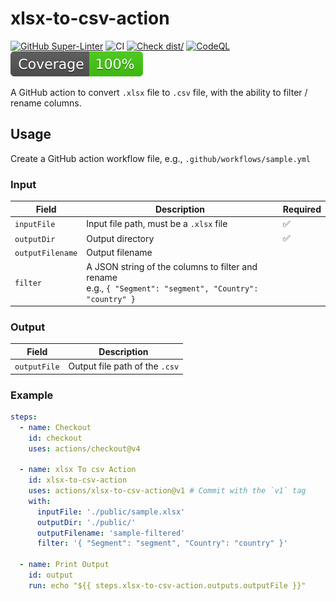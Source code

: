 # xlsx-to-csv-action

[![GitHub Super-Linter](https://github.com/actions/typescript-action/actions/workflows/linter.yml/badge.svg)](https://github.com/super-linter/super-linter)
![CI](https://github.com/actions/typescript-action/actions/workflows/ci.yml/badge.svg)
[![Check dist/](https://github.com/actions/typescript-action/actions/workflows/check-dist.yml/badge.svg)](https://github.com/actions/typescript-action/actions/workflows/check-dist.yml)
[![CodeQL](https://github.com/actions/typescript-action/actions/workflows/codeql-analysis.yml/badge.svg)](https://github.com/actions/typescript-action/actions/workflows/codeql-analysis.yml)
[![Coverage](./badges/coverage.svg)](./badges/coverage.svg)

A GitHub action to convert `.xlsx` file to `.csv` file, with the ability to
filter / rename columns.

## Usage

Create a GitHub action workflow file, e.g., `.github/workflows/sample.yml`

### Input

| Field            | Description                                                                                                   | Required |
| ---------------- | ------------------------------------------------------------------------------------------------------------- | -------- |
| `inputFile`      | Input file path, must be a `.xlsx` file                                                                       | ✅       |
| `outputDir`      | Output directory                                                                                              | ✅       |
| `outputFilename` | Output filename                                                                                               |          |
| `filter`         | A JSON string of the columns to filter and rename<br />e.g., `{ "Segment": "segment", "Country": "country" }` |          |

### Output

| Field        | Description                    |
| ------------ | ------------------------------ |
| `outputFile` | Output file path of the `.csv` |

### Example

```yaml
steps:
  - name: Checkout
    id: checkout
    uses: actions/checkout@v4

  - name: xlsx To csv Action
    id: xlsx-to-csv-action
    uses: actions/xlsx-to-csv-action@v1 # Commit with the `v1` tag
    with:
      inputFile: './public/sample.xlsx'
      outputDir: './public/'
      outputFilename: 'sample-filtered'
      filter: '{ "Segment": "segment", "Country": "country" }'

  - name: Print Output
    id: output
    run: echo "${{ steps.xlsx-to-csv-action.outputs.outputFile }}"
```

